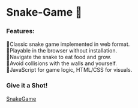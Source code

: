 # Snake-Game 🐍

### Features:
🔸Classic snake game implemented in web format.<br>
🔸Playable in the browser without installation.<br>
🔸Navigate the snake to eat food and grow.<br>
🔸Avoid collisions with the walls and yourself.<br>
🔸JavaScript for game logic, HTML/CSS for visuals.

### Give it a Shot!
[SnakeGame](https://nikita2880.github.io/SnakeGame/)
